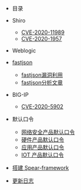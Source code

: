 * 目录

* Shiro
  * [CVE-2020-11989](shiro/cve-2020-11989.md "Apache Shiro身份验证绕过漏洞（CVE-2020-11989）")
  * [CVE-2020-1957](shiro/cve-2020-1957.md "Apache Shiro身份验证绕过漏洞（CVE-2020-1957）")

* Weblogic


* [fastjson](fastjson/)
  * [fastjson漏洞利用](fastjson/fastjson.md)
  * [fastjson分析文章](fastjson/paper.md)

* BIG-IP

  * [CVE-2020-5902](big-ip/cve-2020-5902.md "F5 BIG-IP 远程代码执行漏洞（CVE-2020-5902）")

* 默认口令

  * [网络安全产品默认口令](default-pwd/security-products.md)
  * [硬件产品默认口令](default-pwd/hardware-products.md)
  * [应用产品默认口令](default-pwd/app-products.md)
  * [IOT 产品默认口令](default-pwd/iot-products.md)

* [搭建 Spear-framework](INSTALL.md "搭建 Spear-framework")
* [更新日志](CHANGELOG.md)